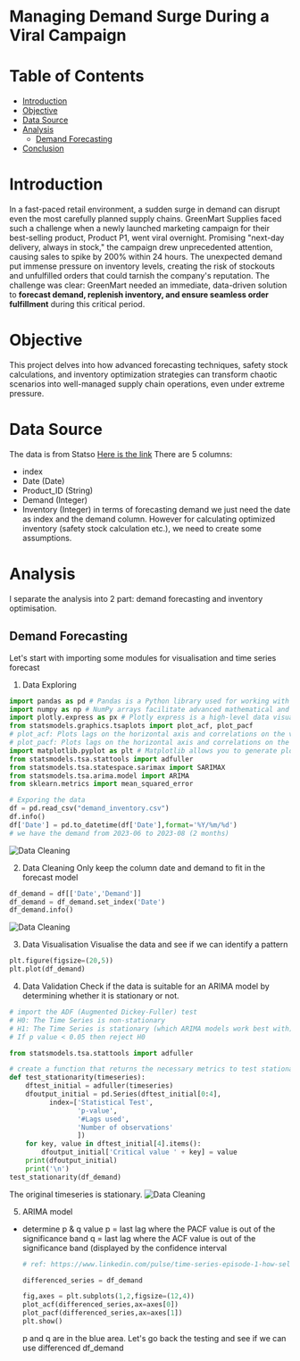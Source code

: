 # Managing Demand Surge During a Viral Campaign

# Table of Contents
- [Introduction](#Introduction)
- [Objective](#Objective)
- [Data Source](#Data-Source)
- [Analysis](#Analysis)
  - [Demand Forecasting](#Demand-Forecasting)
- [Conclusion](#Conclusion)

# Introduction
In a fast-paced retail environment, a sudden surge in demand can disrupt even the most carefully planned supply chains. GreenMart Supplies faced such a challenge when a newly launched marketing campaign for their best-selling product, Product P1, went viral overnight. Promising "next-day delivery, always in stock," the campaign drew unprecedented attention, causing sales to spike by 200% within 24 hours.
The unexpected demand put immense pressure on inventory levels, creating the risk of stockouts and unfulfilled orders that could tarnish the company's reputation. The challenge was clear: GreenMart needed an immediate, data-driven solution to **forecast demand, replenish inventory, and ensure seamless order fulfillment** during this critical period.

# Objective
This project delves into how advanced forecasting techniques, safety stock calculations, and inventory optimization strategies can transform chaotic scenarios into well-managed supply chain operations, even under extreme pressure.

# Data Source
The data is from Statso [Here is the link]([https://github.com/your-repo-link](https://statso.io/inventory-optimization-case-study/))
There are 5 columns:
- index
- Date (Date)
- Product_ID (String)
- Demand (Integer)
- Inventory (Integer)
in terms of forecasting demand we just need the date as index and the demand column.
However for calculating optimized inventory (safety stock calculation etc.), we need to create some assumptions.

# Analysis

I separate the analysis into 2 part: demand forecasting and inventory optimisation.

## Demand Forecasting

Let's start with importing some modules for visualisation and time series forecast

1. Data Exploring
```python
import pandas as pd # Pandas is a Python library used for working with data sets. It has functions for analyzing, cleaning, exploring, and manipulating data.
import numpy as np # NumPy arrays facilitate advanced mathematical and other types of operations on large numbers of data
import plotly.express as px # Plotly express is a high-level data visualization package that allows you to create interactive plots with very little code
from statsmodels.graphics.tsaplots import plot_acf, plot_pacf
# plot_acf: Plots lags on the horizontal axis and correlations on the vertical axis 
# plot_pacf: Plots lags on the horizontal axis and correlations on the vertical axis. It also allows you to specify the calculation method, such as Yule Walker, Levinson-Durbin recursion, or regression of time series on lags
import matplotlib.pyplot as plt # Matplotlib allows you to generate plots, histograms, bar charts, scatter plots, etc
from statsmodels.tsa.stattools import adfuller
from statsmodels.tsa.statespace.sarimax import SARIMAX
from statsmodels.tsa.arima.model import ARIMA
from sklearn.metrics import mean_squared_error

# Exporing the data
df = pd.read_csv("demand_inventory.csv")
df.info()
df['Date'] = pd.to_datetime(df['Date'],format='%Y/%m/%d')
# we have the demand from 2023-06 to 2023-08 (2 months)

```
![Data Cleaning](assets/images/data_cleaning.png)

2. Data Cleaning
Only keep the column date and demand to fit in the forecast model
```python
df_demand = df[['Date','Demand']]
df_demand = df_demand.set_index('Date')
df_demand.info()
```
![Data Cleaning](assets/images/data_cleaning.png)

3. Data Visualisation
Visualise the data and see if we can identify a pattern
```python
plt.figure(figsize=(20,5))
plt.plot(df_demand)
```

4. Data Validation
Check if the data is suitable for an ARIMA model by determining whether it is stationary or not.

```python
# import the ADF (Augmented Dickey-Fuller) test
# H0: The Time Series is non-stationary
# H1: The Time Series is stationary (which ARIMA models work best with)
# If p value < 0.05 then reject H0

from statsmodels.tsa.stattools import adfuller

# create a function that returns the necessary metrics to test stationarity
def test_stationarity(timeseries):
    dftest_initial = adfuller(timeseries)
    dfoutput_initial = pd.Series(dftest_initial[0:4], 
          index=['Statistical Test', 
                 'p-value', 
                 '#Lags used', 
                 'Number of observations'
                 ])
    for key, value in dftest_initial[4].items():
        dfoutput_initial['Critical value ' + key] = value
    print(dfoutput_initial)
    print('\n')
test_stationarity(df_demand)
```
The original timeseries is stationary.
![Data Cleaning](assets/images/data_cleaning.png)

5. ARIMA model
  - determine p & q value
    p = last lag where the PACF value is out of the significance band
    q = last lag where the ACF value is out of the significance band (displayed by the confidence interval
    ```python
    # ref: https://www.linkedin.com/pulse/time-series-episode-1-how-select-correct-sarima-vasilis-kalyvas-jqcjf/
    
    differenced_series = df_demand
    
    fig,axes = plt.subplots(1,2,figsize=(12,4))
    plot_acf(differenced_series,ax=axes[0])
    plot_pacf(differenced_series,ax=axes[1])
    plt.show()
    ```
    p and q are in the blue area. Let's go back the testing and see if we can use differenced df_demand
